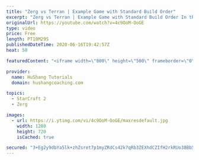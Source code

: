 ```yaml
---
title: "Zerg vs Terran | Example Game with Standard Build Order"
excerpt: "Zerg vs Terran | Example Game with Standard Build Order In this guide we learn how to defend early Terran attacks.  Coaching -------------------------------------------------------------------------- Interested in Starcraft lessons? Check out my website! I would love to help you improve and reach your"
originalUrl: https://youtube.com/watch?v=4c9OoM-OoGE
type: video
price: Free
length: PT10M29S
publishedDateTime: 2020-06-16T19:42:57Z
heat: 50

featuredContent: "<iframe width=\"800\" height=\"500\" frameborder=\"0\" src=\"https://www.youtube.com/embed/4c9OoM-OoGE\" allow=\"accelerometer; autoplay; encrypted-media; gyroscope; picture-in-picture\" allowfullscreen></iframe>"

provider:
  name: HuShang Tutorials
  domain: hushangcoaching.com

topics:
  - StarCraft 2
  - Zerg

images:
  - url: https://i.ytimg.com/vi/4c9OoM-OoGE/maxresdefault.jpg
    width: 1280
    height: 720
    isCached: true

secured: "3+Eg2y9dbYa5lk+zhZsret7p1myZRdCs42k7qRb3ZEXhdCZIfH2rkRUo38Bb5UhiNVXNoEfqLMo5OFBaDUG3L6+xa8ZaIWwLrXcZVyzxQzQlAVf1Fl24b24wGhQPEThc+gzwKoO8Tq9xU9S8QztQbFvqGr0FXuPYuvCPmBfAyN1HTVm1zubLonxj1qTJqVbM38kSdN9xa2/MSxyWsM74c4duwEwSDHJAEz1G8uGDsGpADYfjJhZd29bIG2u2b4Es6miDFT7ztxnUEqGZLX0IGXMjj7XY2gdFulmFKbzgagVZebtWs/s+z2VWwf9RsecrfPDGRd9YRGPLDFJzFXvLLaxuOwUQ5UYvW/F0myPqN3ha9DqUpJFzOtgxEe9DNz//WXGJ6N+dRp6/RZR5LXGgNI06QFvMyxex5YXfLIpKBqc=;HGBwV52dqLCbpfqAjEVDkQ=="
---
```


